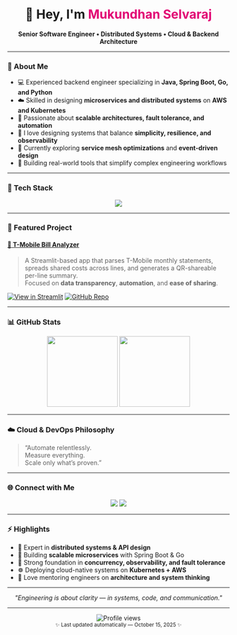 <!-- mscaps - GitHub Profile README -->

<h1 align="center">👋 Hey, I'm <span style="color:#E20074;">Mukundhan Selvaraj</span></h1>

<p align="center">
  <strong>Senior Software Engineer • Distributed Systems • Cloud & Backend Architecture</strong>
</p>

---

### 🚀 About Me

- 💻 Experienced backend engineer specializing in **Java, Spring Boot, Go, and Python**
- ☁️ Skilled in designing **microservices and distributed systems** on **AWS and Kubernetes**
- 🧩 Passionate about **scalable architectures, fault tolerance, and automation**
- 🧠 I love designing systems that balance **simplicity, resilience, and observability**
- 🌱 Currently exploring **service mesh optimizations** and **event-driven design**
- 🧰 Building real-world tools that simplify complex engineering workflows

---

### 🧠 Tech Stack

<p align="center">
  <img src="https://skillicons.dev/icons?i=java,spring,go,python,kubernetes,aws,docker,linux,git,postgres" />
</p>

---

### 🔧 Featured Project

#### [📱 T-Mobile Bill Analyzer](https://github.com/mscaps/tmobile-bill-analyzer)
> A Streamlit-based app that parses T-Mobile monthly statements, spreads shared costs across lines, and generates a QR-shareable per-line summary.  
> Focused on **data transparency**, **automation**, and **ease of sharing**.

[![View in Streamlit](https://img.shields.io/badge/Streamlit-Live_App-E20074?logo=streamlit&logoColor=white)](https://tmobile-bill-analyzer.streamlit.app)
[![GitHub Repo](https://img.shields.io/badge/Source_Code-GitHub-black?logo=github)](https://github.com/mscaps/tmobile-bill-analyzer)

---

### 📊 GitHub Stats

<p align="center">
  <img src="https://github-readme-stats.vercel.app/api?username=mscaps&show_icons=true&theme=radical" height="160" />
  <img src="https://github-readme-stats.vercel.app/api/top-langs/?username=mscaps&layout=compact&theme=radical" height="160" />
</p>

<!-- <p align="center">
 <p>[![GitHub Streak](https://github-readme-streak-stats.herokuapp.com/?user=mscaps&theme=radical)](https://git.io/streak-stats)</p>
 <p>![Metrics](https://metrics.lecoq.io/mscaps?template=classic&base.community=0&languages=1&isocalendar=1&languages.limit=8&config.timezone=America/Chicago)</p>
</p> -->

---

### ☁️ Cloud & DevOps Philosophy

> “Automate relentlessly.  
> Measure everything.  
> Scale only what’s proven.”

---

### 🌐 Connect with Me

<p align="center">
  <a href="https://www.linkedin.com/in/mukundhan-selvaraj-8ba0025/"><img src="https://img.shields.io/badge/LinkedIn-Connect-blue?style=flat&logo=linkedin"></a>
  <a href="mailto:mukundhan.selvaraj@gmail.com"><img src="https://img.shields.io/badge/Email-Contact-red?style=flat&logo=gmail"></a>
</p>

---

### ⚡ Highlights
- 🧩 Expert in **distributed systems & API design**
- 🚀 Building **scalable microservices** with Spring Boot & Go  
- 🧠 Strong foundation in **concurrency, observability, and fault tolerance**
- ☸️ Deploying cloud-native systems on **Kubernetes + AWS**
- 💬 Love mentoring engineers on **architecture and system thinking**

---

<p align="center">
  <i>"Engineering is about clarity — in systems, code, and communication."</i>
</p>

---

<p align="center">
  <img src="https://komarev.com/ghpvc/?username=mscaps&style=flat-square&color=E20074" alt="Profile views" />
  <br/>
  <sub>✨ Last updated automatically — October 15, 2025 ✨</sub>
</p>
